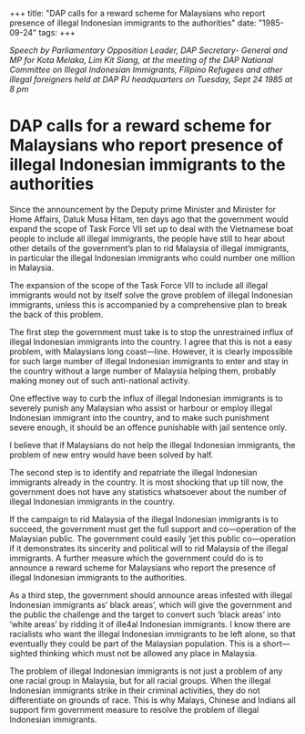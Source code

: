 +++ 
title: "DAP calls for a reward scheme for Malaysians who report presence of illegal Indonesian immigrants to the authorities"
date: "1985-09-24"
tags:
+++

_Speech by Parliamentary Opposition Leader, DAP Secretary- General and MP for Kota Melaka, Lim Kit Siang, at the meeting of the DAP National Committee on Illegal Indonesian Immigrants, Filipino Refugees and other illegal foreigners held at DAP PJ headquarters on Tuesday, Sept 24 1985 at 8 pm_

# DAP calls for a reward scheme for Malaysians who report presence of illegal Indonesian immigrants to the authorities

Since the announcement by the Deputy prime Minister and Minister for Home Affairs, Datuk Musa Hitam, ten days ago that the government would expand the scope of Task Force VII set up to deal with the Vietnamese boat people to include all illegal immigrants, the people have still to hear about other details of the government’s plan to rid Malaysia of illegal immigrants, in particular the illegal Indonesian immigrants who could number one million in Malaysia.</u>

The expansion of the scope of the Task Force VII to include all illegal immigrants would not by itself solve the grove problem of illegal Indonesian immigrants, unless this is accompanied by a comprehensive plan to break the back of this problem.

The first step the government must take is to stop the unrestrained influx of illegal Indonesian immigrants into the country. I agree that this is not a easy problem, with Malaysians long coast—line. However, it is clearly impossible for such large number of illegal Indonesian immigrants to enter and stay in the country without a large number of Malaysia helping them, probably making money out of such anti-national activity.

One effective way to curb the influx of illegal Indonesian immigrants is to severely punish any Malaysian who assist or harbour or employ illegal Indonesian immigrant into the country, and to make such punishment severe enough, it should be an offence punishable with jail sentence only.

I believe that if Malaysians do not help the illegal Indonesian immigrants, the problem of new entry would have been solved by half.

The second step is to identify and repatriate the illegal Indonesian immigrants already in the country. It is most shocking that up till now, the government does not have any statistics whatsoever about the number of illegal Indonesian immigrants in the country.

If the campaign to rid Malaysia of the illegal Indonesian immigrants is to succeed, the government must get the full support and co—operation of the Malaysian public. The government could easily ‘jet this public co—operation if it demonstrates its sincerity and political will to rid Malaysia of the illegal immigrants. A further measure which the government could do is to announce a reward scheme for Malaysians who report the presence of illegal Indonesian immigrants to the authorities.

As a third step, the government should announce areas infested with illegal Indonesian immigrants as’ black areas’, which will give the government and the public the challenge and the target to convert such ‘black areas’ into ‘white areas’ by ridding it of ille4al Indonesian immigrants.
I know there are racialists who want the illegal Indonesian immigrants to be left alone, so that eventually they could be part of the Malaysian population. This is a short—sighted thinking which must not be allowed any place in Malaysia.

The problem of illegal Indonesian immigrants is not just a problem of any one racial group in Malaysia, but for all racial groups. When the illegal Indonesian immigrants strike in their criminal activities, they do not differentiate on grounds of race. This is why Malays, Chinese and Indians all support firm government measure to resolve the problem of illegal Indonesian immigrants.
 
